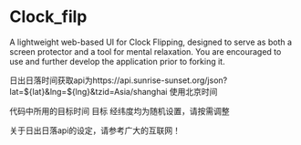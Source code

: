 # Clock_filp
A lightweight web-based UI for Clock Flipping, designed to serve as both a screen protector and a tool for mental relaxation. You are encouraged to use and further develop the application prior to forking it.

日出日落时间获取api为https://api.sunrise-sunset.org/json?lat=${lat}&lng=${lng}&tzid=Asia/shanghai 使用北京时间

代码中所用的目标时间 目标 经纬度均为随机设置，请按需调整

关于日出日落api的设定，请参考广大的互联网！
